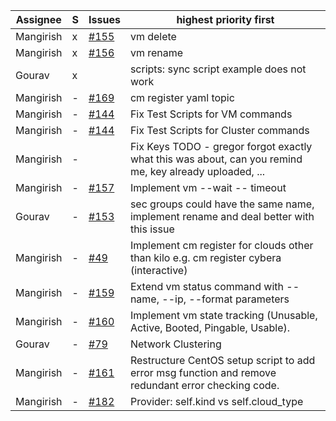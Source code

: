 | Assignee  | S       | Issues               | highest priority first                                                                                     |
| --------- | ---     | ------               | ---------------------------------------------------------------------------------------------------------- |
| Mangirish | x       | [#155](../issue/155) | vm delete                                                                                                  |
| Mangirish | x       | [#156](../issue/156) | vm rename                                                                                                  |
| Gourav    | x       |                      | scripts: sync script example does not work                                                                 |
| Mangirish | -       | [#169](../issue/169) | cm register yaml topic                                                                                     |
| Mangirish | -       | [#144](../issue/144) | Fix Test Scripts for VM commands                                                                           |
| Mangirish | -       | [#144](../issue/144) | Fix Test Scripts for Cluster commands                                                                      |
| Mangirish | -       |                      | Fix Keys TODO    - gregor forgot exactly what this was about, can you remind me, key already uploaded, ... |
| Mangirish | -       | [#157](../issue/157) | Implement vm --wait -- timeout                                                                             |
| Gourav    | -       | [#153](../issue/153) | sec groups could have the same name, implement rename and deal better with this issue                      |
| Mangirish | -       | [#49 ](../issue/49)  | Implement cm register for clouds other than kilo e.g. cm register cybera (interactive)                     |
| Mangirish | -       | [#159](../issue/159) | Extend vm status command with --name, --ip, --format parameters                                            |
| Mangirish | -       | [#160](../issue/160) | Implement vm state tracking (Unusable, Active, Booted, Pingable, Usable).                                  |
| Gourav    | -       | [#79 ](../issue/79)  | Network Clustering                                                                                         |
| Mangirish | -       | [#161](../issue/161) | Restructure CentOS setup script to add error msg function and remove redundant error checking code.        |
| Mangirish | -       | [#182](../issue/182) | Provider: self.kind vs self.cloud_type                                                                     |




